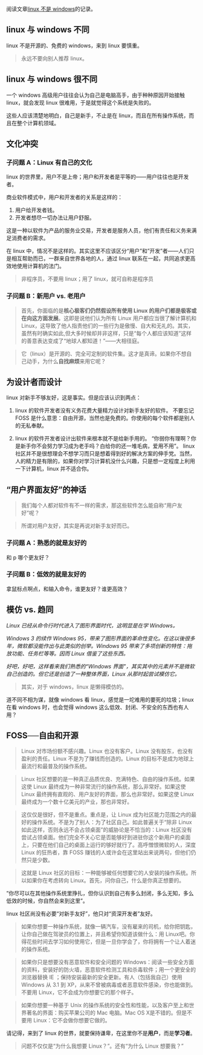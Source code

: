 
阅读文章[linux 不是 windows](http://wiki.ubuntu.com.cn/Linux%E4%B8%8D%E6%98%AFWindows/zh)的记录。

## linux 与 windows 不同

linux 不是开源的、免费的 windows，来到 linux 要慎重。

> 永远不要向别人推荐 linux。

## linux 与 windows 很不同

一个 windows 高级用户往往会认为自己是电脑高手，由于种种原因开始接触 linux，就会发现 linux 很难用，于是就觉得这个系统是失败的。

这些人应该清楚地明白，自己是新手，不止是在 linux，而且在所有操作系统，而且在整个计算机领域。

## 文化冲突

### 子问题 A：Linux 有自己的文化

linux 的世界里，用户不是上帝；用户和开发者是平等的——用户往往也是开发者。

商业软件模式中，用户和开发者的关系是这样的：

1. 用户给开发者钱。
2. 开发者想尽一切办法让用户舒服。

这是一种以软件为产品的服务业交易，开发者是服务人员，他们有责任和义务来满足消费者的需求。

在 linux 中，情况不是这样的。其实这里不应该区分“用户”和”开发”者——人们只是相互帮助而已，一群来自世界各地的人，通过 linux 联系在一起，共同追求更高效地使用计算机的法门。

> 非程序员，不要用 linux；用了 linux，就可自称是程序员

### 子问题 B：新用户 vs. 老用户

> 首先，你面临的是**核心极客们仍然假设所有使用 Linux 的用户们都是极客或在向这方面发展**。这即是说他们认为所有 Linux 用户都应当很了解计算机和 Linux，这导致了他人指责他们的一些行为是傲慢、自大和无礼的。其实，虽然有时确实如此,但大多时候却并非这样，只是“每个人都应该知道”这样的善意表达变成了“地球人都知道！”——大相径庭。

> 它（linux）是开源的、完全可定制的软件集。这才是真谛。如果你不想自己动手，为什么**自找麻烦**来用它呢？

## 为设计者而设计

linux 对新手不够友好，这是事实。但是应该认识到两点：

1. linux 的软件开发者没有义务花费大量精力设计对新手友好的软件。
不要忘记 FOSS 是什么意思：自由开源，当然也是免费的。你使用的每个软件都是别人的无私奉献。

2. linux 的软件开发者设计出软件来根本就不是给新手用的。
“你弱你有理啊？你是新手你不会努力学习成为老手吗？白给你的还一堆毛病，爱用不用”。
linux 社区并不是很想理会不想学习而只是想着得到好的解决方案的伸手党。当然，人的精力是有限的，如果你对学习计算机没什么兴趣，只是想一定程度上利用一下计算机，linux 并不适合你。

## “用户界面友好”的神话

> 我们每个人都对软件有不一样的需求，那这些软件怎么能自称“用户友好”呢？

> 所谓对用户友好，其实是再说对新手友好而已。

### 子问题 A：熟悉的就是友好的

<C-v> 和 p 哪个更友好？

### 子问题 B：低效的就是友好的

拿鼠标点啊点，和输入命令，谁更友好？谁更高效？

## 模仿 vs. 趋同

*Linux 已经从命令行时代进入了图形界面时代，这明显是在学 Windows。*

*Windows 3 的续作 Windows 95，带来了图形界面的革命性变化。在这以後很多年，微软都没能作出与此类似的创举。Windows 95 带来了多项创新的特性：拖放功能、任务栏等等。因而 Linux 借鉴了这些东西。*

*好吧，好吧，这样看来我们熟悉的“Windows 界面”，其实其中的元素并不是微软自己创造的。但它还是创造了一种整体界面，Linux 从那时起尝试模仿它。*

> 其实，对于 windows，linux 是懒得模仿的。

道不同不相为谋，就像 windows 看 linux，感觉是一坨难用的要死的垃圾；linux 在看 windows 时，也会觉得 windows 这么低效、封闭、不安全的东西也有人用？

## FOSS──自由和开源

> Linux 对市场份额不感兴趣。Linux 也没有客户。Linux 没有股东，也没有盈利的责任。Linux 不是为了赚钱而创造的。Linux 的目标不是成为地球上最流行和最普及的操作系统。

> Linux 社区想要的是一种真正品质优良、充满特色、自由的操作系统。如果这使 Linux 最终成为一种非常流行的操作系统，那么非常好。如果这使 Linux 最终拥有直观的、用户友好的界面，那么也非常好。如果这使 Linux 最终成为一个数十亿美元的产业，那也非常好。

> 这仅仅是很好，但不是重点。重点是，让 Linux 成为社区能力范围之内的最好的操作系统。不是为了别人：为了社区自己。如此普遍关于“除非 Linux 如此这样，否则永远不会占领桌面”的威胁论是不恰当的：Linux 社区没有尝试占领桌面。他们完全不关心它是否能够好到进驻你这个新用户的桌面上，只要在他们自己的桌面上运行的够好就行了。高呼憎恨微软的人，深度 Linux 的狂热者，靠 FOSS 赚钱的人或许会在这里站出来说两句，但他们仍然只是少数。

> 这就是 Linux 社区的目标：一种能够被任何想要它的人安装的操作系统。所以如果你在考虑转向 Linux。首先，问你自己，什么是你真正想要的。

”你尽可以在其他操作系统里挣扎，但你认识到自己有多么封闭，多么无知，多么低效的时候，你自然会来到这里”。

linux 社区尚没有必要“对新手友好”，他只对“资深开发者”友好。

> 如果你想要一种操作系统，就像一辆汽车，没有雇来的司机，给你把钥匙，让你自己做在驾驶员的位置上，并且希望你知道该做什么：用 Linux吧。你得花些时间去学习如何使用它，但是一旦你学会了，你将拥有一个让人着迷的操作系统。

> 如果你只是想要没有恶意软件和安全问题的 Windows：阅读一些安全方面的资料，安装好的防火墙，恶意软件检测工具和杀毒软件；用一个更安全的浏览器替换 IE ；保持安装最新的安全更新。有人（包括我自己）使用 Windows 从 3.1 到 XP，从来不曾被病毒或者恶意软件感染，你也能做到。不要用 Linux，它不会成为你想要它的那个样子。

> 如果你想要一种基于 Unix 的操作系统的安全性和性能，以及客户至上和世界著名的界面：购买苹果公司的 Mac 电脑。Mac OS X是不错的。但是不要用 Linux：它不会做你想要它做的。

请记得，来到了 linux 的世界，就要保持谦卑，在这里你不是**用户**，而是**学习者**。

> 问题不仅仅是“为什么我想要 Linux？”。还有“为什么 Linux 想要我？”
